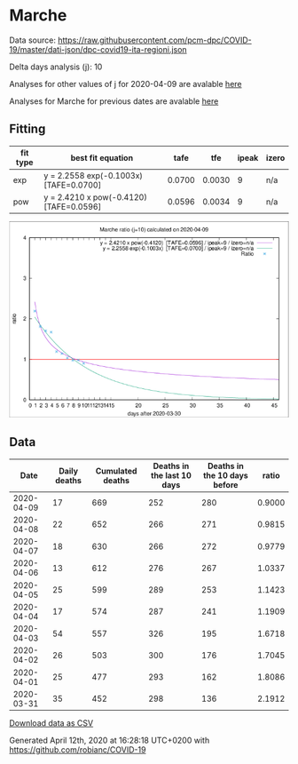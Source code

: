 # Marche

Data source: https://raw.githubusercontent.com/pcm-dpc/COVID-19/master/dati-json/dpc-covid19-ita-regioni.json

Delta days analysis (j): 10

Analyses for other values of j for 2020-04-09 are avalable [here](../README.md)

Analyses for Marche for previous dates are avalable [here](../../README.md)

## Fitting 
|fit type|best fit equation|tafe|tfe|ipeak|izero|
|-------|-----|--------|------|---|---|
|exp|y = 2.2558 exp(-0.1003x)  [TAFE=0.0700]|0.0700|0.0030|9|n/a|
|pow|y = 2.4210 x pow(-0.4120)  [TAFE=0.0596]|0.0596|0.0034|9|n/a|

![Plot](COVID-19_marche_j10_2020-04-09.png)

## Data
|Date|Daily deaths|Cumulated deaths|Deaths in the last 10 days|Deaths in the 10 days before|ratio|
|----|----------|-----------|-------|--------------------|-----|
|2020-04-09|17|669|252|280|0.9000|
|2020-04-08|22|652|266|271|0.9815|
|2020-04-07|18|630|266|272|0.9779|
|2020-04-06|13|612|276|267|1.0337|
|2020-04-05|25|599|289|253|1.1423|
|2020-04-04|17|574|287|241|1.1909|
|2020-04-03|54|557|326|195|1.6718|
|2020-04-02|26|503|300|176|1.7045|
|2020-04-01|25|477|293|162|1.8086|
|2020-03-31|35|452|298|136|2.1912|

[Download data as CSV](COVID-19_marche_j10_2020-04-09.csv)

Generated April 12th, 2020 at 16:28:18 UTC+0200 with https://github.com/robianc/COVID-19
